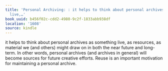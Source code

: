 ```yaml
---
title: 'Personal Archiving: : it helps to think about personal archives as something
  live,…'
book_uuid: b456f02c-cdd2-4980-9c2f-1833abb938df
location: '1608'
source: kindle
---
```


it helps to think about personal archives as something live, as resources, as material we (and others) might draw on in both the near future and long-term. In other words, personal archives (and archives in general) will become sources for future creative efforts. Reuse is an important motivation for maintaining a personal archive.